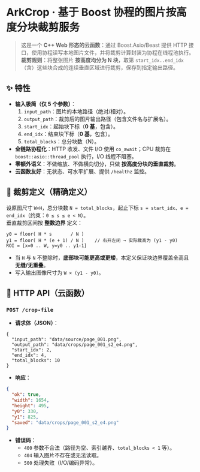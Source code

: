 # ArkCrop · 基于 Boost 协程的图片**按高度分块**裁剪服务

> 这是一个 **C++ Web 形态的云函数**：通过 Boost.Asio/Beast 提供 HTTP
> 接口，使用协程读写本地图片文件，并将裁剪计算封装为协程在线程池执行。  
> **裁剪规则**：将整张图片 **按高度均分为 N 块**，取第 `start_idx..end_idx`（含）这些块合成的连续垂直区域进行裁剪，保存到指定输出路径。

## ✨ 特性

- **输入极简（仅 5 个参数）**：
  1. `input_path`：图片的本地路径（绝对/相对）。
  2. `output_path`：裁剪后的图片输出路径（包含文件名与扩展名）。
  3. `start_idx`：起始块下标（**0 基**，包含）。
  4. `end_idx`：结束块下标（**0 基**，包含）。
  5. `total_blocks`：总分块数（N）。
- **全链路协程化**：HTTP 收发、文件 I/O 使用 `co_await`；CPU 裁剪在 `boost::asio::thread_pool` 执行，I/O 线程不阻塞。
- **零额外语义**：不做缩放、不做横向切分，只做 **按高度分块的垂直裁剪**。
- **云函数友好**：无状态、可水平扩展、提供 `/healthz` 监控。

## 🧮 裁剪定义（精确定义）

设原图尺寸 `W×H`，总分块数 `N = total_blocks`，起止下标 `s = start_idx`、`e = end_idx`（约束：`0 ≤ s ≤ e < N`）。  
垂直裁剪区间按 **整数边界** 定义：

```
y0 = floor( H * s       / N )
y1 = floor( H * (e + 1) / N )    // 右开左闭 → 实际裁高为 (y1 - y0)
ROI = [x=0 .. W, y=y0 .. y1-1]
```

- 当 `H` 与 `N` 不整除时，**底部块可能更高或更矮**，本定义保证块边界覆盖全高且 **无缝/无重叠**。
- 写入输出图像尺寸为 `W × (y1 - y0)`。

## 🔌 HTTP API（云函数）

### `POST /crop-file`

- **请求体（JSON）**：

```jsonc
{
  "input_path": "data/source/page_001.png",
  "output_path": "data/crops/page_001_s2_e4.png",
  "start_idx": 2,
  "end_idx": 4,
  "total_blocks": 10
}
```

- **响应**：

```json
{
  "ok": true,
  "width": 1654,
  "height": 495,
  "y0": 330,
  "y1": 825,
  "saved": "data/crops/page_001_s2_e4.png"
}
```

- **错误码**：
  - `400` 参数不合法（路径为空、索引越界、`total_blocks < 1` 等）。
  - `404` 输入图片不存在或无法读取。
  - `500` 处理失败（I/O/编码异常）。